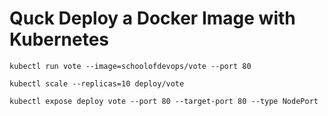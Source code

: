 # Quck Deploy a Docker Image with Kubernetes  


```
kubectl run vote --image=schoolofdevops/vote --port 80

kubectl scale --replicas=10 deploy/vote

kubectl expose deploy vote --port 80 --target-port 80 --type NodePort


```
